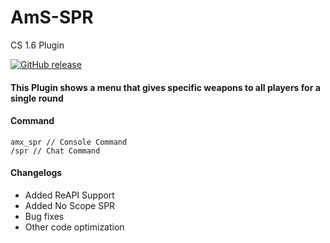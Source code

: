 # AmS-SPR
CS 1.6 Plugin

[![GitHub release](https://img.shields.io/badge/version-2.8.1--Final-blue)](https://github.com/SanjaySRocks/SpecialRound/archive/main.zip)

#### This Plugin shows a menu that gives specific weapons to all players for a single round

#### Command
```
amx_spr // Console Command
/spr // Chat Command
```

#### Changelogs
- Added ReAPI Support
- Added No Scope SPR
- Bug fixes
- Other code optimization
